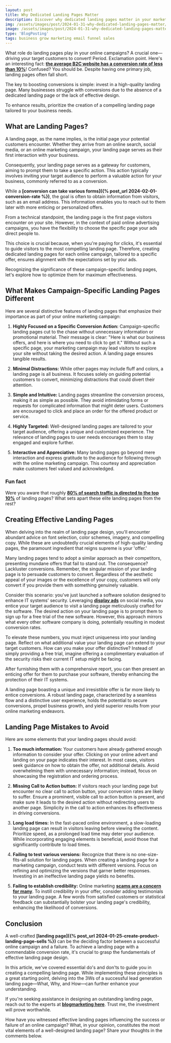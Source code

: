 ```yaml
---
layout: post
title: Why Dedicated Landing Pages Matter
description: Discover why dedicated landing pages matter in your marketing strategy. Explore the benefits of creating specialized pages for your campaigns to boost conversions and enhance user experience. Learn how targeted landing pages can make a significant impact on your online success. 
img: /assets/images/post/2024-01-31-why-dedicated-landing-pages-matter/why-dedicated-landing-pages-matter.png
image: /assets/images/post/2024-01-31-why-dedicated-landing-pages-matter/why-dedicated-landing-pages-matter.png
type: 'BlogPosting'
tags: business grow marketing email funnel sales
---
```




What role do landing pages play in your online campaigns? A crucial one—driving your target customers to convert! Period. Exclamation point. Here's an interesting fact: **[the average B2C website has a conversion rate of less than 10%](https://blog.kissmetrics.com/landing-page-flaws/)**! Confused? You should be. Despite having one primary job, landing pages often fall short. 

The key to boosting conversions is simple: invest in a high-quality landing page. Many businesses struggle with conversions due to the absence of a dedicated landing page or the lack of effective design. 

To enhance results, prioritize the creation of a compelling landing page tailored to your business needs.

## What are Landing Pages?

A landing page, as the name implies, is the initial page your potential customers encounter. Whether they arrive from an online search, social media, or an online marketing campaign, your landing page serves as their first interaction with your business.

Consequently, your landing page serves as a gateway for customers, aiming to prompt them to take a specific action. This action typically involves inviting your target audience to perform a valuable action for your business, commonly referred to as a conversion.

While a **[conversion can take various forms]({% post_url 2024-02-01-conversion-rate %})**, the goal is often to obtain information from visitors, such as an email address. This information enables you to reach out to them later with more enticing or personalized offers.

From a technical standpoint, the landing page is the first page visitors encounter on your site. However, in the context of paid online advertising campaigns, you have the flexibility to choose the specific page your ads direct people to.

This choice is crucial because, when you're paying for clicks, it's essential to guide visitors to the most compelling landing page. Therefore, creating dedicated landing pages for each online campaign, tailored to a specific offer, ensures alignment with the expectations set by your ads.

Recognizing the significance of these campaign-specific landing pages, let's explore how to optimize them for maximum effectiveness.

## What Makes Campaign-Specific Landing Pages Different

Here are several distinctive features of landing pages that emphasize their importance as part of your online marketing campaign:

1. **Highly Focused on a Specific Conversion Action:**
   Campaign-specific landing pages cut to the chase without unnecessary information or promotional material. Their message is clear: "Here is what our business offers, and here is where you need to click to get it." Without such a specific page, your marketing campaign may lead visitors to explore your site without taking the desired action. A landing page ensures tangible results.

2. **Minimal Distractions:**
   While other pages may include fluff and colors, a landing page is all business. It focuses solely on guiding potential customers to convert, minimizing distractions that could divert their attention.

3. **Simple and Intuitive:**
   Landing pages streamline the conversion process, making it as simple as possible. They avoid intimidating forms or requests for complicated information that might deter users. Customers are encouraged to click and place an order for the offered product or service.

4. **Highly Targeted:**
   Well-designed landing pages are tailored to your target audience, offering a unique and customized experience. The relevance of landing pages to user needs encourages them to stay engaged and explore further.

5. **Interactive and Appreciative:**
   Many landing pages go beyond mere interaction and express gratitude to the audience for following through with the online marketing campaign. This courtesy and appreciation make customers feel valued and acknowledged.

### Fun fact

Were you aware that roughly **[80% of search traffic is directed to the top 10%](http://searchengineland.com/)** of landing pages? What sets apart these elite landing pages from the rest?

## Creating Effective Landing Pages

When delving into the realm of landing page design, you'll encounter abundant advice on font selection, color schemes, imagery, and compelling copy. While these are undoubtedly crucial elements of high-quality landing pages, the paramount ingredient that reigns supreme is your 'offer.'

Many landing pages tend to adopt a similar approach as their competitors, presenting mundane offers that fail to stand out. The consequence? Lackluster conversions. Remember, the singular mission of your landing page is to persuade customers to convert. Regardless of the aesthetic appeal of your images or the excellence of your copy, customers will only convert if you provide them with something genuinely valuable.

Consider this scenario: you've just launched a software solution designed to enhance IT systems' security. Leveraging **[display ads](https://www.bannersnack.com/blog/banner-advertising-basics/)** on social media, you entice your target audience to visit a landing page meticulously crafted for the software. The desired action on your landing page is to prompt them to sign up for a free trial of the new software. However, this approach mirrors what every other software company is doing, potentially resulting in modest conversion rates.

To elevate these numbers, you must inject uniqueness into your landing page. Reflect on what additional value your landing page can extend to your target customers. How can you make your offer distinctive? Instead of simply providing a free trial, imagine offering a complimentary evaluation of the security risks their current IT setup might be facing.

After furnishing them with a comprehensive report, you can then present an enticing offer for them to purchase your software, thereby enhancing the protection of their IT systems.

A landing page boasting a unique and irresistible offer is far more likely to entice conversions. A robust landing page, characterized by a seamless flow and a distinctive user experience, holds the potential to secure conversions, propel business growth, and yield superior results from your online marketing endeavors.

## Landing Page Mistakes to Avoid

Here are some elements that your landing pages should avoid:

1. **Too much information:**
   Your customers have already gathered enough information to consider your offer. Clicking on your online advert and landing on your page indicates their interest. In most cases, visitors seek guidance on how to obtain the offer, not additional details. Avoid overwhelming them with unnecessary information; instead, focus on showcasing the registration and ordering process.

2. **Missing Call to Action button:**
   If visitors reach your landing page but encounter no clear call to action button, your conversion rates are likely to suffer. Ensure a prominent, visible call to action button is present, and make sure it leads to the desired action without redirecting users to another page. Simplicity in the call to action enhances its effectiveness in driving conversions.

3. **Long load times:**
   In the fast-paced online environment, a slow-loading landing page can result in visitors leaving before viewing the content. Prioritize speed, as a prolonged load time may deter your audience. While incorporating engaging elements is beneficial, avoid those that significantly contribute to load times.

4. **Failing to test various versions:**
   Recognize that there is no one-size-fits-all solution for landing pages. When creating a landing page for a marketing campaign, conduct tests with different versions. Focus on refining and optimizing the versions that garner better responses. Investing in an ineffective landing page yields no benefits.

5. **Failing to establish credibility:**
   Online marketing **[scams are a concern for many](https://www.crowdreviews.com/blog/increase-customer-trust-landing-pages/)**. To instill credibility in your offer, consider adding testimonials to your landing page. A few words from satisfied customers or statistical feedback can substantially bolster your landing page's credibility, enhancing the likelihood of conversions.

## Conclusion

A well-crafted **[landing page]({% post_url 2024-01-25-create-product-landing-page-sells %})** can be the deciding factor between a successful online campaign and a failure. To achieve a landing page with a commendable conversion rate, it's crucial to grasp the fundamentals of effective landing page design.

In this article, we've covered essential do's and don'ts to guide you in creating a compelling landing page. While implementing these principles is a great starting point, delving into the 3Ws of a successful lead generation landing page—What, Why, and How—can further enhance your understanding.

If you're seeking assistance in designing an outstanding landing page, reach out to the experts at **[blogmarketing here](https://www.fiverr.com/officialtrento/design-redesign-develop-a-business-website-with-html-css)**. Trust me, the investment will prove worthwhile.

How have you witnessed effective landing pages influencing the success or failure of an online campaign? What, in your opinion, constitutes the most vital elements of a well-designed landing page? Share your thoughts in the comments below.



